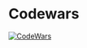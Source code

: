 # Codewars

[![CodeWars](https://www.codewars.com/users/dulongen/badges/large)](https://www.codewars.com/users/dulongen "My Honor Badge")